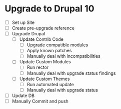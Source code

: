# Upgrade to Drupal 10

- [ ] Set up Site
- [ ] Create pre-upgrade reference
- [ ] Upgrade Drupal
  - [ ] Update Contrib Code
    - [ ] Upgrade compatible modules
    - [ ] Apply known patches
    - [ ] Manually deal with incompatibilities
  - [ ] Update Custom Modules
    - [ ] Run rector
    - [ ] Manually deal with upgrade status findings
  - [ ] Update Custom Themes
    - [ ] Run automated update
    - [ ] Manually deal with upgrade status
- [ ] Update DB
- [ ] Manually Commit and push
